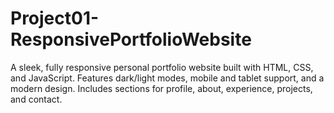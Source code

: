 # Project01-ResponsivePortfolioWebsite
A sleek, fully responsive personal portfolio website built with HTML, CSS, and JavaScript. Features dark/light modes, mobile and tablet support, and a modern design. Includes sections for profile, about, experience, projects, and contact.
